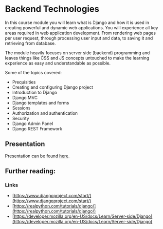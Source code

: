 # Backend Technologies

In this course module you will learn what is Django and how it is used in creating powerful and dynamic web applications. You will experience all key areas required in web application development. From rendering web pages per user request, through processing user input and data, to saving it and retrieving from database.

The module heavily focuses on server side (backend) programming and leaves things like CSS and JS concepts untouched to make the learning experience as easy and understandable as possible.

Some of the topics covered:
- Prequisities
- Creating and configuring Django project
- Introduction to Django
- Django MVC
- Django templates and forms
- Sessions
- Authorization and authentication
- Security
- Django Admin Panel
- Django REST Framework

## Presentation
Presentation can be found [here](https://gitlab.com/sda-international/program/python/16-backend/-/wikis/uploads/9517a1118fb141a36d511dc4fe9b74f7/Backend_Technologies.pdf).


## Further reading:

### Links
- [https://www.djangoproject.com/start/](https://www.djangoproject.com/start/)
- [https://realpython.com/tutorials/django/](https://realpython.com/tutorials/django/)
- [https://developer.mozilla.org/en-US/docs/Learn/Server-side/Django](https://developer.mozilla.org/en-US/docs/Learn/Server-side/Django)